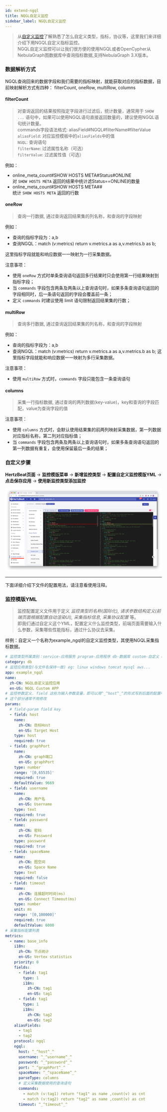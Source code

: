```yaml
---
id: extend-ngql
title: NQGL自定义监控
sidebar_label: NGQL自定义监控
---
```


> 从[自定义监控](extend-point)了解熟悉了怎么自定义类型，指标，协议等，这里我们来详细介绍下用NGQL自定义指标监控。   
> NGQL自定义监控可以让我们很方便的使用NGQL或者OpenCypher从NebulaGraph图数据库中查询指标数据,支持NebulaGraph 3.X版本。

### 数据解析方式

NGQL查询回来的数据字段和我们需要的指标映射，就能获取对应的指标数据，目前映射解析方式有四种： filterCount, oneRow, multiRow, columns

#### **filterCount**

> 对查询返回的结果按照指定字段进行过滤后，统计数量，通常用于 `SHOW ...` 语句中，如果可以使用NGQL语句直接返回数量的，建议使用NGQL语句统计数量。  
> commands字段语法格式: aliasField#NGQL#filterName#filterValue  
> `aliasField`: 对应监控模板中的`aliasFields`中的值  
> `NGQL`: 查询语句  
> `filterName`: 过滤属性名称（可选）  
> `filterValue`: 过滤属性值（可选）

例如：
- online_meta_count#SHOW HOSTS META#Status#ONLINE  
对 `SHOW HOSTS META` 返回的结果中统计滤Status==ONLINE的数量
- online_meta_count#SHOW HOSTS META##  
统计 `SHOW HOSTS META` 返回的行数

#### **oneRow**

> 查询一行数据, 通过查询返回结果集的列名称，和查询的字段映射

例如：

- 查询的指标字段为：a,b
- 查询NGQL：match (v:metrics) return v.metrics.a as a,v.metrics.b as b;

这里指标字段就能和响应数据一一映射为一行采集数据。

注意事项：

- 使用 `oneRow` 方式时单条查询语句返回多行结果时只会使用第一行结果映射到指标字段；
- 当 `commands` 字段包含两条及两条以上查询语句时，如果多条查询语句返回的字段相同时，后一条语句返回的字段会覆盖前一条；
- 定义 `commands` 时建议使用 limit 语句限制返回结果集的行数；

#### **multiRow**

> 查询多行数据, 通过查询返回结果集的列名称，和查询的字段映射

例如：   
- 查询的指标字段为：a,b  
- 查询NGQL：match (v:metrics) return v.metrics.a as a,v.metrics.b as b;
这里指标字段就能和响应数据一一映射为多行采集数据。

注意事项：

- 使用 `multiRow` 方式时，`commands` 字段只能包含一条查询语句

#### **columns**

> 采集一行指标数据, 通过查询的两列数据(key-value)，key和查询的字段匹配，value为查询字段的值

注意事项：

- 使用 `columns` 方式时，会默认使用结果集的前两列映射采集数据，第一列数据对应指标名称，第二列对应指标值；
- 当 `commands` 字段包含两条及两条以上查询语句时，如果多条查询语句返回的第一列数据有重复，会使用保留最后一条的结果；

### 自定义步骤

**HertzBeat页面** -> **监控模版菜单** -> **新增监控类型** -> **配置自定义监控模版YML** -> **点击保存应用** -> **使用新监控类型添加监控**

![](/img/docs/advanced/extend-point-1.png)

------- 

下面详细介绍下文件的配置用法，请注意看使用注释。

### 监控模版YML

> 监控配置定义文件用于定义 *监控类型的名称(国际化), 请求参数结构定义(前端页面根据配置自动渲染UI), 采集指标信息, 采集协议配置* 等。    
> 即我们通过自定义这个YML，配置定义什么监控类型，前端页面需要输入什么参数，采集哪些性能指标，通过什么协议去采集。

样例：自定义一个名称为example_ngql的自定义监控类型，其使用NGQL采集指标数据。

```yaml
# 监控类型所属类别：service-应用服务 program-应用程序 db-数据库 custom-自定义 os-操作系统 bigdata-大数据 mid-中间件 webserver-web服务器 cache-缓存 cn-云原生 network-网络监控等等
category: db
# 监控应用类型(与文件名保持一致) eg: linux windows tomcat mysql aws...
app: example_ngql
name:
  zh-CN: NGQL自定义监控应用
  en-US: NGQL Custom APP
# 监控参数定义. field 这些为输入参数变量，即可以用^_^host^_^的形式写到后面的配置中，系统自动变量值替换
# 这个部分通常不用修改
params:
  # field-param field key
  - field: host
    name:
      zh-CN: 目标Host
      en-US: Target Host
    type: host
    required: true
  - field: graphPort
    name:
      zh-CN: graph端口
      en-US: graphPort
    type: number
    range: '[0,65535]'
    required: true
    defaultValue: 9669
  - field: username
    name:
      zh-CN: 用户名
      en-US: Username
    type: text
    required: true
  - field: password
    name:
      zh-CN: 密码
      en-US: Password
    type: password
    required: true
  - field: spaceName
    name:
      zh-CN: 图空间
      en-US: Space Name
    type: text
    required: false
  - field: timeout
    name:
      zh-CN: 连接超时时间(ms)
      en-US: Connect Timeout(ms)
    type: number
    unit: ms
    range: '[0,100000]'
    required: true
    defaultValue: 6000
# 采集指标配置列表
metrics:
  - name: base_info
    i18n:
      zh-CN: 节点统计
      en-US: Vertex statistics
    priority: 0
    fields:
      - field: tag1
        type: 1
        i18n:
          zh-CN: tag1
          en-US: tag1
      - field: tag1
        type: 1
        i18n:
          zh-CN: tag2
          en-US: tag2
    aliasFields:
      - tag1
      - tag2
    protocol: ngql
    ngql:
      host: ^_^host^_^
      username: ^_^username^_^
      password: ^_^password^_^
      port: ^_^graphPort^_^
      spaceName: ^_^spaceName^_^
      parseType: columns
      # 定义采集数据使用的查询语句
      commands:
        - match (v:tag1) return "tag1" as name ,count(v) as cnt 
        - match (v:tag2) return "tag2" as name ,count(v) as cnt
      timeout: ^_^timeout^_^
```

